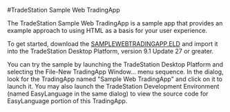 #TradeStation Sample Web TradingApp

The TradeStation Sample Web TradingApp is a sample app that provides an example approach to using HTML as a basis for your user experience.

To get started, download the [SAMPLEWEBTRADINGAPP.ELD](https://github.com/frankts/tradestation-web-tradingapp-sample/blob/master/SAMPLEWEBTRADINGAPP.ELD?raw=true) and import it into the TradeStation Desktop Platform, version 9.1 Update 27 or greater.

You can try the sample by launching the TradeStation Desktop Platform and selecting the File-New TradingApp Window... menu sequence. In the dialog, look for the TradingApp named "Sample Web TradingApp" and click on it to launch it. You may also launch the TradeStation Development Environment (named EasyLanguage in the same dialog) to view the source code for EasyLanguage portion of this TradingApp.
